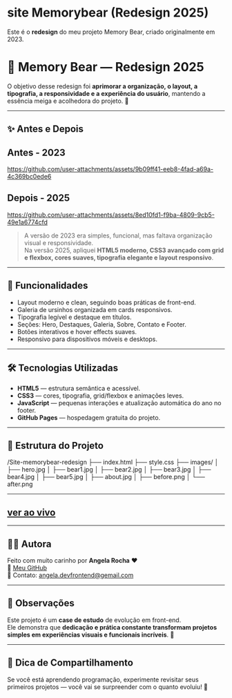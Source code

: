 # site Memorybear (Redesign 2025)
Este é o **redesign** do meu projeto Memory Bear, criado originalmente em 2023.

# 🧸 Memory Bear — Redesign 2025
  
O objetivo desse redesign foi **aprimorar a organização, o layout, a tipografia, a responsividade e a experiência do usuário**, mantendo a essência meiga e acolhedora do projeto. 💖

---

## ✨ Antes e Depois

## Antes - 2023

https://github.com/user-attachments/assets/9b09ff41-eeb8-4fad-a69a-4c369bc0ede6

## Depois - 2025

https://github.com/user-attachments/assets/8ed10fd1-f9ba-4809-9cb5-49e1a6774cfd

> A versão de 2023 era simples, funcional, mas faltava organização visual e responsividade.  
> Na versão 2025, apliquei **HTML5 moderno, CSS3 avançado com grid e flexbox, cores suaves, tipografia elegante e layout responsivo**.

---

## 🚀 Funcionalidades

- Layout moderno e clean, seguindo boas práticas de front-end.
- Galeria de ursinhos organizada em cards responsivos.
- Tipografia legível e destaque em títulos.
- Seções: Hero, Destaques, Galeria, Sobre, Contato e Footer.
- Botões interativos e hover effects suaves.
- Responsivo para dispositivos móveis e desktops.

---

## 🛠️ Tecnologias Utilizadas

- **HTML5** — estrutura semântica e acessível.
- **CSS3** — cores, tipografia, grid/flexbox e animações leves.
- **JavaScript** — pequenas interações e atualização automática do ano no footer.
- **GitHub Pages** — hospedagem gratuita do projeto.

---

## 📂 Estrutura do Projeto

/Site-memorybear-redesign
├── index.html
├── style.css
├── images/
│ ├── hero.jpg
│ ├── bear1.jpg
│ ├── bear2.jpg
│ ├── bear3.jpg
│ ├── bear4.jpg
│ ├── bear5.jpg
│ ├── about.jpg
│ ├── before.png
│ └── after.png


---

## [ver ao vivo](https://angela-rocha.github.io/site_memorybear_redesign2025/)

---

## 👩‍💻 Autora

Feito com muito carinho por **Angela Rocha** ❤️  
🔗 [Meu GitHub](https://github.com/angela-silva)  
📧 Contato: angela.devfrontend@gemail.com  

---

## 📌 Observações

Este projeto é um **case de estudo** de evolução em front-end.  
Ele demonstra que **dedicação e prática constante transformam projetos simples em experiências visuais e funcionais incríveis**. 🚀

---

## 📣 Dica de Compartilhamento

Se você está aprendendo programação, experimente revisitar seus primeiros projetos — você vai se surpreender com o quanto evoluiu! 🌸

